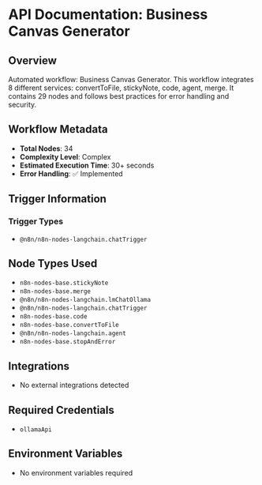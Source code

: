 # API Documentation: Business Canvas Generator

## Overview
Automated workflow: Business Canvas Generator. This workflow integrates 8 different services: convertToFile, stickyNote, code, agent, merge. It contains 29 nodes and follows best practices for error handling and security.

## Workflow Metadata
- **Total Nodes**: 34
- **Complexity Level**: Complex
- **Estimated Execution Time**: 30+ seconds
- **Error Handling**: ✅ Implemented

## Trigger Information
### Trigger Types
- `@n8n/n8n-nodes-langchain.chatTrigger`

## Node Types Used
- `n8n-nodes-base.stickyNote`
- `n8n-nodes-base.merge`
- `@n8n/n8n-nodes-langchain.lmChatOllama`
- `@n8n/n8n-nodes-langchain.chatTrigger`
- `n8n-nodes-base.code`
- `n8n-nodes-base.convertToFile`
- `@n8n/n8n-nodes-langchain.agent`
- `n8n-nodes-base.stopAndError`

## Integrations
- No external integrations detected

## Required Credentials
- `ollamaApi`

## Environment Variables
- No environment variables required
